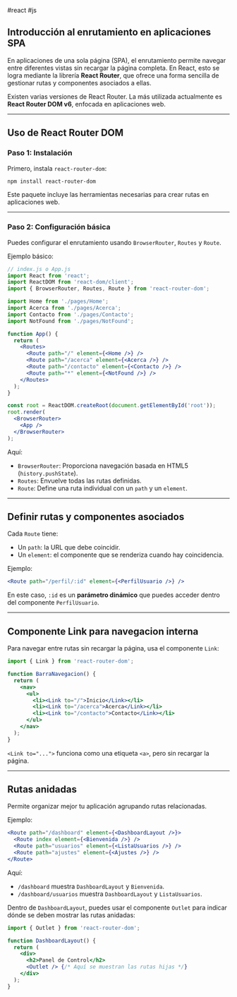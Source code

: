 #react #js

## Introducción al enrutamiento en aplicaciones SPA

En aplicaciones de una sola página (SPA), el enrutamiento permite navegar entre diferentes vistas sin recargar la página completa. En React, esto se logra mediante la librería **React Router**, que ofrece una forma sencilla de gestionar rutas y componentes asociados a ellas.

Existen varias versiones de React Router. La más utilizada actualmente es **React Router DOM v6**, enfocada en aplicaciones web.

---

## Uso de React Router DOM

### Paso 1: Instalación

Primero, instala `react-router-dom`:

```bash
npm install react-router-dom
```

Este paquete incluye las herramientas necesarias para crear rutas en aplicaciones web.

---

### Paso 2: Configuración básica

Puedes configurar el enrutamiento usando `BrowserRouter`, `Routes` y `Route`.

Ejemplo básico:
```jsx
// index.js o App.js
import React from 'react';
import ReactDOM from 'react-dom/client';
import { BrowserRouter, Routes, Route } from 'react-router-dom';

import Home from './pages/Home';
import Acerca from './pages/Acerca';
import Contacto from './pages/Contacto';
import NotFound from './pages/NotFound';

function App() {
  return (
    <Routes>
      <Route path="/" element={<Home />} />
      <Route path="/acerca" element={<Acerca />} />
      <Route path="/contacto" element={<Contacto />} />
      <Route path="*" element={<NotFound />} />
    </Routes>
  );
}

const root = ReactDOM.createRoot(document.getElementById('root'));
root.render(
  <BrowserRouter>
    <App />
  </BrowserRouter>
);
```

Aquí:
- `BrowserRouter`: Proporciona navegación basada en HTML5 (`history.pushState`).
- `Routes`: Envuelve todas las rutas definidas.
- `Route`: Define una ruta individual con un `path` y un `element`.

---

## Definir rutas y componentes asociados

Cada `Route` tiene:
- Un `path`: la URL que debe coincidir.
- Un `element`: el componente que se renderiza cuando hay coincidencia.

Ejemplo:
```jsx
<Route path="/perfil/:id" element={<PerfilUsuario />} />
```

En este caso, `:id` es un **parámetro dinámico** que puedes acceder dentro del componente `PerfilUsuario`.

---

## Componente Link para navegacion interna

Para navegar entre rutas sin recargar la página, usa el componente `Link`:

```jsx
import { Link } from 'react-router-dom';

function BarraNavegacion() {
  return (
    <nav>
      <ul>
        <li><Link to="/">Inicio</Link></li>
        <li><Link to="/acerca">Acerca</Link></li>
        <li><Link to="/contacto">Contacto</Link></li>
      </ul>
    </nav>
  );
}
```

`<Link to="...">` funciona como una etiqueta `<a>`, pero sin recargar la página.

---

## Rutas anidadas

Permite organizar mejor tu aplicación agrupando rutas relacionadas.

Ejemplo:
```jsx
<Route path="/dashboard" element={<DashboardLayout />}>
  <Route index element={<Bienvenida />} />
  <Route path="usuarios" element={<ListaUsuarios />} />
  <Route path="ajustes" element={<Ajustes />} />
</Route>
```

Aquí:
- `/dashboard` muestra `DashboardLayout` y `Bienvenida`.
- `/dashboard/usuarios` muestra `DashboardLayout` y `ListaUsuarios`.

Dentro de `DashboardLayout`, puedes usar el componente `Outlet` para indicar dónde se deben mostrar las rutas anidadas:

```jsx
import { Outlet } from 'react-router-dom';

function DashboardLayout() {
  return (
    <div>
      <h2>Panel de Control</h2>
      <Outlet /> {/* Aquí se muestran las rutas hijas */}
    </div>
  );
}
```